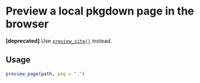 # Preview a local pkgdown page in the browser

**\[deprecated\]** Use
[`preview_site()`](https://pkgdown.r-lib.org/dev/reference/preview_site.md)
instead.

## Usage

``` r
preview_page(path, pkg = ".")
```
